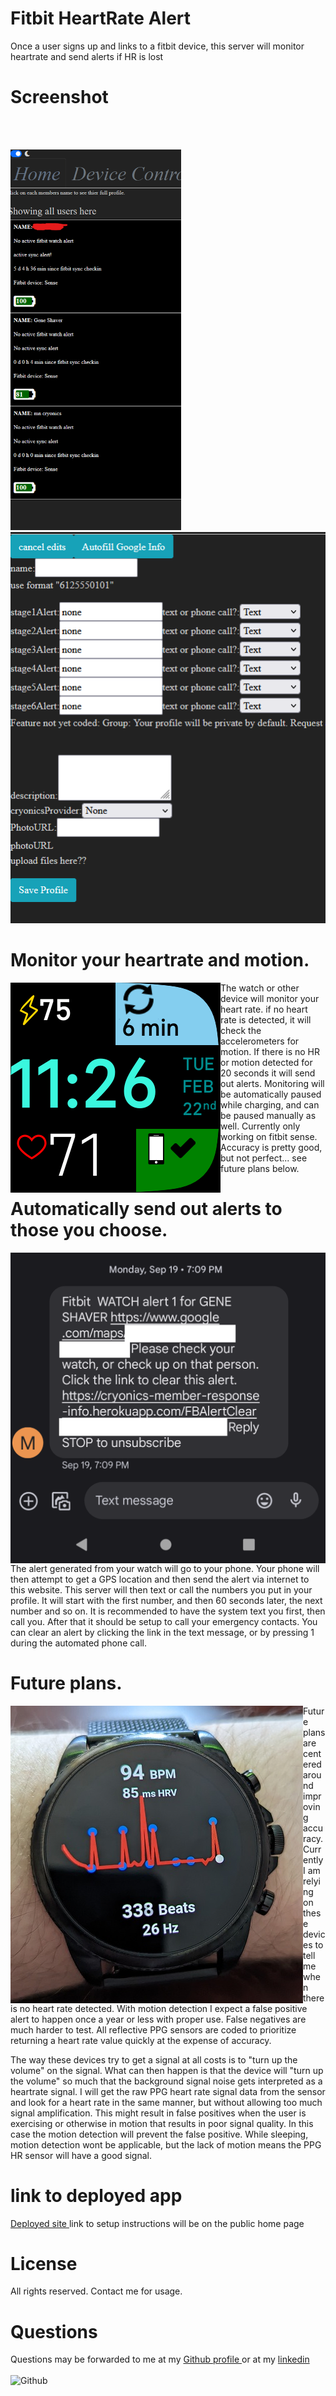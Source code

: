 # Fitbit HeartRate Alert
Once a user signs up and links to a fitbit device, this server will monitor heartrate and send alerts if HR is lost
# Screenshot
<br></br>
<p float="left">
      <img alt="19.png" src="/zgithubScreenshots/19.png" width="273" />
      <!-- <img alt="screenshot 16.png" src="/zgithubScreenshots/16.png" width="830" /> -->
      <img alt="17.png" src="/zgithubScreenshots/17.png" width="547" />
</p>

# Monitor your heartrate and motion.

<img align="left" alt="clockface_screenshot" src="/zgithubScreenshots/clockface_screenshot.png">
The watch or other device will monitor your heart rate. if no heart rate is detected, it will check the accelerometers for motion. If there is no HR or motion detected for 20 seconds it will send out alerts. Monitoring will be automatically paused while charging, and can be paused manually as well. Currently only working on fitbit sense. Accuracy is pretty good, but not perfect... see future plans below.
<br>

# Automatically send out alerts to those you choose.


<img align="left" alt="alertText2" src="/zgithubScreenshots/alertText2.png">
The alert generated from your watch will go to your phone.
Your phone will then attempt to get a GPS location and then send the alert via internet to this website.
This server will then text or call the numbers you put in your profile.
It will start with the first number, and then 60 seconds later, the next number and so on.
It is recommended to have the system text you first, then call you. After that it should be setup to call your emergency contacts.
You can clear an alert by clicking the link in the text message, or by pressing 1 during the automated phone call.
<br>

# Future plans.

<img align="left" alt="rawPPG" src="/zgithubScreenshots/rawPPG.jpg">
Future plans are centered around improving accuracy. Currently I am relying on these devices to tell me when there is no heart rate detected.
With motion detection I expect a false positive alert to happen once a year or less with proper use.
False negatives are much harder to test. All reflective PPG sensors are coded to prioritize returning a heart rate value quickly at the expense of accuracy.

The way these devices try to get a signal at all costs is to "turn up the volume" on the signal.
What can then happen is that the device will "turn up the volume" so much that the background signal noise gets interpreted as a heartrate signal.
I will get the raw PPG heart rate signal data from the sensor and look for a heart rate in the same manner, but without allowing too much signal amplification.
This might result in false positives when the user is exercising or otherwise in motion that results in poor signal quality.
In this case the motion detection will prevent the false positive.
While sleeping, motion detection wont be applicable, but the lack of motion means the PPG HR sensor will have a good signal.
<br>

# link to deployed app
<a href='https://cryonics-member-response-info.herokuapp.com/publicHomePage'>Deployed site </a>
link to setup instructions will be on the public home page

# License
All rights reserved. Contact me for usage. 
# Questions
 Questions may be forwarded to me at my 
<a href='https://github.com/gshaver82'>Github profile </a>
or at my 
<a href='https://www.linkedin.com/in/gene-shaver-7b574b1a4/'>linkedin</a>
<br></br>
<img src='https://avatars.githubusercontent.com/u/52022933?v=4' alt=Github profile picture width=100>